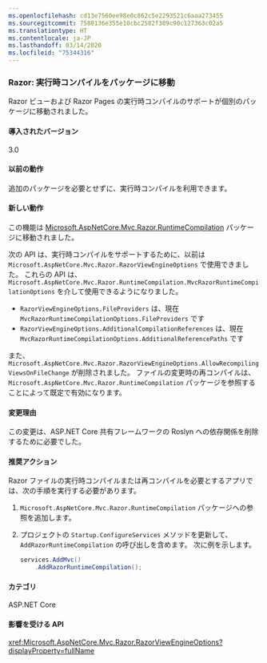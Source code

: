 ```yaml
---
ms.openlocfilehash: cd13e7560ee98e0c862c5e2293521c6aaa273455
ms.sourcegitcommit: 7588136e355e10cbc2582f389c90c127363c02a5
ms.translationtype: HT
ms.contentlocale: ja-JP
ms.lasthandoff: 03/14/2020
ms.locfileid: "75344316"
---
```

### <a name="razor-runtime-compilation-moved-to-a-package"></a>Razor: 実行時コンパイルをパッケージに移動

Razor ビューおよび Razor Pages の実行時コンパイルのサポートが個別のパッケージに移動されました。

#### <a name="version-introduced"></a>導入されたバージョン

3.0

#### <a name="old-behavior"></a>以前の動作

追加のパッケージを必要とせずに、実行時コンパイルを利用できます。

#### <a name="new-behavior"></a>新しい動作

この機能は [Microsoft.AspNetCore.Mvc.Razor.RuntimeCompilation](https://www.nuget.org/packages/Microsoft.AspNetCore.Mvc.Razor.RuntimeCompilation/) パッケージに移動されました。

次の API は、実行時コンパイルをサポートするために、以前は `Microsoft.AspNetCore.Mvc.Razor.RazorViewEngineOptions` で使用できました。 これらの API は、`Microsoft.AspNetCore.Mvc.Razor.RuntimeCompilation.MvcRazorRuntimeCompilationOptions` を介して使用できるようになりました。

- `RazorViewEngineOptions.FileProviders` は、現在 `MvcRazorRuntimeCompilationOptions.FileProviders` です
- `RazorViewEngineOptions.AdditionalCompilationReferences` は、現在 `MvcRazorRuntimeCompilationOptions.AdditionalReferencePaths` です

また、`Microsoft.AspNetCore.Mvc.Razor.RazorViewEngineOptions.AllowRecompilingViewsOnFileChange` が削除されました。 ファイルの変更時の再コンパイルは、`Microsoft.AspNetCore.Mvc.Razor.RuntimeCompilation` パッケージを参照することによって既定で有効になります。

#### <a name="reason-for-change"></a>変更理由

この変更は、ASP.NET Core 共有フレームワークの Roslyn への依存関係を削除するために必要でした。

#### <a name="recommended-action"></a>推奨アクション

Razor ファイルの実行時コンパイルまたは再コンパイルを必要とするアプリでは、次の手順を実行する必要があります。

1. `Microsoft.AspNetCore.Mvc.Razor.RuntimeCompilation` パッケージへの参照を追加します。
1. プロジェクトの `Startup.ConfigureServices` メソッドを更新して、`AddRazorRuntimeCompilation` の呼び出しを含めます。 次に例を示します。

    ```csharp
    services.AddMvc()
        .AddRazorRuntimeCompilation();
    ```

#### <a name="category"></a>カテゴリ

ASP.NET Core

#### <a name="affected-apis"></a>影響を受ける API

<xref:Microsoft.AspNetCore.Mvc.Razor.RazorViewEngineOptions?displayProperty=fullName>

<!--

#### Affected APIs

`T:Microsoft.AspNetCore.Mvc.Razor.RazorViewEngineOptions`

-->
